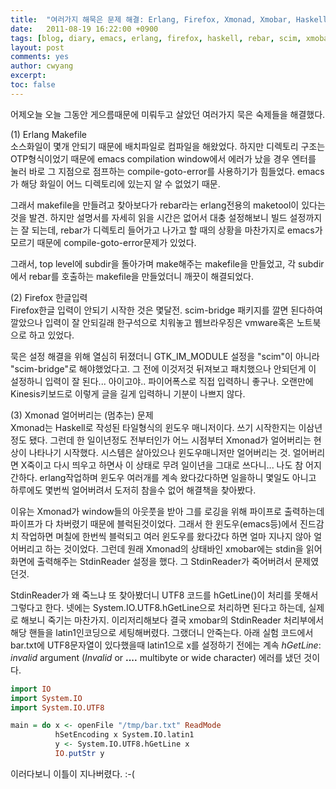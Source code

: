 ```yaml
---
title:  "여러가지 해묵은 문제 해결: Erlang, Firefox, Xmonad, Xmobar, Haskell"
date:   2011-08-19 16:22:00 +0900
tags: [blog, diary, emacs, erlang, firefox, haskell, rebar, scim, xmobar, xmonad]
layout: post
comments: yes
author: cwyang
excerpt:
toc: false
---
```

어제오늘 오늘 그동안 게으름때문에 미뤄두고 살았던 여러가지 묵은 숙제들을 해결했다.  
  
(1) Erlang Makefile  
소스화일이 몇개 안되기 때문에 배치파일로 컴파일을 해왔었다. 하지만 디렉토리 구조는 OTP형식이었기 때문에 emacs compilation window에서 에러가 났을 경우 엔터를 눌러 바로 그 지점으로 점프하는 compile-goto-error를 사용하기가 힘들었다. emacs가 해당 화일이 어느 디렉토리에 있는지 알 수 없었기 때문.  
  
그래서 makefile을 만들려고 찾아보다가 rebar라는 erlang전용의 maketool이 있다는 것을 발견. 하지만 설명서를 자세히 읽을 시간은 없어서 대충 설정해보니 빌드 설정까지는 잘 되는데, rebar가 디렉토리 들어가고 나가고 할 때의 상황을 마찬가지로 emacs가 모르기 때문에 compile-goto-error문제가 있었다.  
  
그래서, top level에 subdir을 돌아가며 make해주는 makefile을 만들었고, 각 subdir에서 rebar를 호출하는 makefile을 만들었더니 깨끗이 해결되었다.  
  
(2) Firefox 한글입력  
Firefox한글 입력이 안되기 시작한 것은 몇달전. scim-bridge 패키지를 깔면 된다하여 깔았으나 입력이 잘 안되길래 한구석으로 치워놓고 웹브라우징은 vmware혹은 노트북으로 하고 있었다.  
  
묵은 설정 해결을 위해 열심히 뒤졌더니 GTK\_IM\_MODULE 설정을 "scim"이 아니라 "scim-bridge"로 해야했었다고. 그 전에 이것저것 뒤져보고 패치했으나 안되던게 이 설정하니 입력이 잘 된다... 아이고야.. 파이어폭스로 직접 입력하니 좋구나. 오랜만에 Kinesis키보드로 이렇게 글을 길게 입력하니 기분이 나쁘지 않다.  
  
(3) Xmonad 얼어버리는 (멈추는) 문제  
Xmonad는 Haskell로 작성된 타일형식의 윈도우 매니저이다. 쓰기 시작한지는 이삼년정도 됐다. 그런데 한 일이년정도 전부터인가 어느 시점부터 Xmonad가 얼어버리는 현상이 나타나기 시작했다. 시스템은 살아있으나 윈도우매니저만 얼어버리는 것. 얼어버리면 X죽이고 다시 띄우고 하면사 이 상태로 무려 일이년을 그대로 쓰다니... 나도 참 어지간하다. erlang작업하며 윈도우 여러개를 계속 왔다갔다하면 일을하니 몇일도 아니고 하루에도 몇번씩 얼어버려서 도저히 참을수 없어 해결책을 찾아봤다.  
  
이유는 Xmonad가 window들의 아웃풋을 받아 그를 로깅을 위해 파이프로 출력하는데 파이프가 다 차버렸기 때문에 블럭된것이었다. 그래서 한 윈도우(emacs등)에서 진드감치 작업하면 며칠에 한번씩 블럭되고 여러 윈도우를 왔다갔다 하면 얼마 지나지 않아 얼어버리고 하는 것이었다. 그런데 원래 Xmonad의 상태바인 xmobar에는 stdin을 읽어 화면에 출력해주는 StdinReader 설정을 했다. 그 StdinReader가 죽어버려서 문제였던것.  
  
StdinReader가 왜 죽느냐 또 찾아봤더니 UTF8 코드를 hGetLine()이 처리를 못해서 그렇다고 한다. 넷에는 System.IO.UTF8.hGetLine으로 처리하면 된다고 하는데, 실제로 해보니 죽기는 마찬가지. 이리저리해보다 결국 xmobar의 StdinReader 처리부에서 해당 핸들을 latin1인코딩으로 세팅해버렸다. 그랬더니 안죽는다. 아래 실험 코드에서 bar.txt에 UTF8문자열이 있다했을때 latin1으로 x를 설정하기 전에는 계속 _hGetLine_: _invalid_ argument (_Invalid_ or **....** multibyte or wide character) 에러를 냈던 것이다.

```haskell
import IO
import System.IO
import System.IO.UTF8

main = do x <- openFile "/tmp/bar.txt" ReadMode
          hSetEncoding x System.IO.latin1
          y <- System.IO.UTF8.hGetLine x
          IO.putStr y
```	  

이러다보니 이틀이 지나버렸다. :-(
